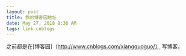 ```yaml
---
layout: post
title: 我的博客园地址
date: May 27, 2018 8:38 AM
tags: link cnblogs
---
```

之前都是在[博客园]（http://www.cnblogs.com/xiangguoguo/） 写博客。